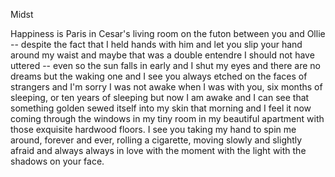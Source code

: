 Midst

Happiness is Paris in Cesar's living room on the futon between you and Ollie -- despite the fact that I held hands with him and let you slip your hand around my waist and maybe that was a double entendre I should not have uttered -- even so the sun falls in early and I shut my eyes and there are no dreams but the waking one and I see you always etched on the faces of strangers and I'm sorry I was not awake when I was with you, six months of sleeping, or ten years of sleeping but now I am awake and I can see that something golden sewed itself into my skin that morning and I feel it now coming through the windows in my tiny room in my beautiful apartment with those exquisite hardwood floors. I see you taking my hand to spin me around, forever and ever, rolling a cigarette, moving slowly and slightly afraid and always always in love with the moment with the light with the shadows on your face.

